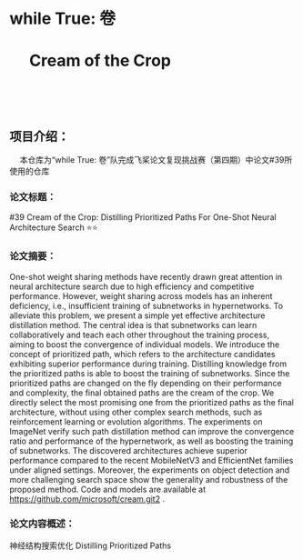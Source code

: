 # while True: 卷
# &emsp; Cream of the Crop
<br><br><br>



## 项目介绍：
&emsp; 本仓库为“while True: 卷”队完成飞桨论文复现挑战赛（第四期）中论文#39所使用的仓库

### 论文标题：
#39 Cream of the Crop: Distilling Prioritized Paths For One-Shot Neural Architecture Search :star::star:

### 论文摘要：
One-shot weight sharing methods have recently drawn great attention in neural architecture search due to high efficiency and competitive performance. However, weight sharing across models has an inherent deficiency, i.e., insufficient training of subnetworks in hypernetworks. To alleviate this problem, we present a simple yet effective architecture distillation method. The central idea is that subnetworks can learn collaboratively and teach each other throughout the training process, aiming to boost the convergence of individual models. We introduce the concept of prioritized path, which refers to the architecture candidates exhibiting superior performance during training. Distilling knowledge from the prioritized paths is able to boost the training of subnetworks. Since the prioritized paths are changed on the fly depending on their performance and complexity, the final obtained paths are the cream of the crop. We directly select the most promising one from the prioritized paths as the final architecture, without using other complex search methods, such as reinforcement learning or evolution algorithms. The experiments on ImageNet verify such path distillation method can improve the convergence ratio and performance of the hypernetwork, as well as boosting the training of subnetworks. The discovered architectures achieve superior performance compared to the recent MobileNetV3 and EfficientNet families under aligned settings. Moreover, the experiments on object detection and more challenging search space show the generality and robustness of the proposed method. Code and models are available at https://github.com/microsoft/cream.git2 .

### 论文内容概述：

神经结构搜索优化 Distilling Prioritized Paths
